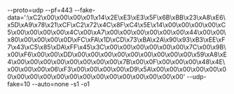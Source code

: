--proto=udp --pf=443 --fake-data=':\xC2\x00\x00\x00\x01\x14\x2E\xE3\xE3\x5F\x6B\xBB\x23\xA8\xE6\x5D\xA9\x78\x21\xCF\xC2\x72\x4C\x8F\xC4\x5E\x14\x00\x00\x00\x00\xC5\x00\x00\x00\x00\x4C\x00\xA7\x00\x00\x00\x00\x00\x00\x44\x00\x00\x80\x00\x00\x00\x0D\xFC\xFA\x1D\xCD\x73\xBA\x2A\x90\x93\xB3\xEE\xF7\x43\xC5\x85\xDA\xFF\x45\x3C\x00\x00\x00\x00\x00\x00\x7C\x00\x9B\x00\xF6\x00\x00\xDD\x00\x00\x00\x00\x00\x00\x00\x00\x00\x59\xA8\xE4\x00\x00\x00\x00\x00\x00\x00\x00\x7B\x00\x0F\x00\x00\x00\x48\x4E\x00\x00\x00\x06\xF3\x00\x00\x00\x00\xD9\x5A\x00\x00\x00\x00\x00\x00\x00\x00\x00\x00\x00\x00\x00\x00\x00\x00\x00\x00\x00' --udp-fake=10 --auto=none -s1 -o1
 
 
